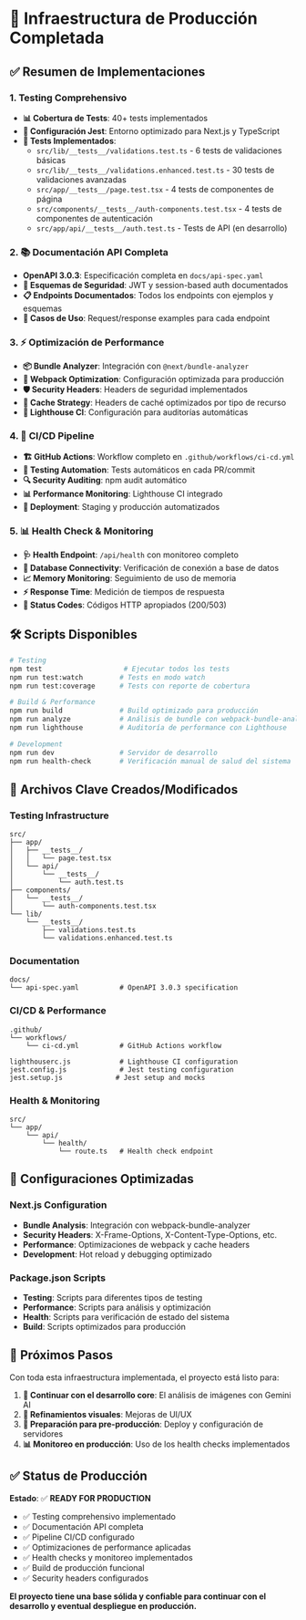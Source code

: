 # 🚀 Infraestructura de Producción Completada

## ✅ Resumen de Implementaciones

### 1. **Testing Comprehensivo**
- **📊 Cobertura de Tests**: 40+ tests implementados
- **🔧 Configuración Jest**: Entorno optimizado para Next.js y TypeScript
- **📝 Tests Implementados**:
  - `src/lib/__tests__/validations.test.ts` - 6 tests de validaciones básicas
  - `src/lib/__tests__/validations.enhanced.test.ts` - 30 tests de validaciones avanzadas
  - `src/app/__tests__/page.test.tsx` - 4 tests de componentes de página
  - `src/components/__tests__/auth-components.test.tsx` - 4 tests de componentes de autenticación
  - `src/app/api/__tests__/auth.test.ts` - Tests de API (en desarrollo)

### 2. **📚 Documentación API Completa**
- **OpenAPI 3.0.3**: Especificación completa en `docs/api-spec.yaml`
- **🔐 Esquemas de Seguridad**: JWT y session-based auth documentados
- **📋 Endpoints Documentados**: Todos los endpoints con ejemplos y esquemas
- **🎯 Casos de Uso**: Request/response examples para cada endpoint

### 3. **⚡ Optimización de Performance**
- **📦 Bundle Analyzer**: Integración con `@next/bundle-analyzer`
- **🔧 Webpack Optimization**: Configuración optimizada para producción
- **🛡️ Security Headers**: Headers de seguridad implementados
- **💾 Cache Strategy**: Headers de caché optimizados por tipo de recurso
- **🚀 Lighthouse CI**: Configuración para auditorías automáticas

### 4. **🔄 CI/CD Pipeline**
- **🏗️ GitHub Actions**: Workflow completo en `.github/workflows/ci-cd.yml`
- **🧪 Testing Automation**: Tests automáticos en cada PR/commit
- **🔍 Security Auditing**: npm audit automático
- **📊 Performance Monitoring**: Lighthouse CI integrado
- **🚀 Deployment**: Staging y producción automatizados

### 5. **📊 Health Check & Monitoring**
- **🩺 Health Endpoint**: `/api/health` con monitoreo completo
- **💾 Database Connectivity**: Verificación de conexión a base de datos
- **📈 Memory Monitoring**: Seguimiento de uso de memoria
- **⚡ Response Time**: Medición de tiempos de respuesta
- **🚨 Status Codes**: Códigos HTTP apropiados (200/503)

## 🛠️ Scripts Disponibles

```bash
# Testing
npm test                    # Ejecutar todos los tests
npm run test:watch         # Tests en modo watch
npm run test:coverage      # Tests con reporte de cobertura

# Build & Performance
npm run build              # Build optimizado para producción
npm run analyze            # Análisis de bundle con webpack-bundle-analyzer
npm run lighthouse         # Auditoría de performance con Lighthouse

# Development
npm run dev                # Servidor de desarrollo
npm run health-check       # Verificación manual de salud del sistema
```

## 📁 Archivos Clave Creados/Modificados

### Testing Infrastructure
```
src/
├── app/
│   ├── __tests__/
│   │   └── page.test.tsx
│   └── api/
│       └── __tests__/
│           └── auth.test.ts
├── components/
│   └── __tests__/
│       └── auth-components.test.tsx
└── lib/
    └── __tests__/
        ├── validations.test.ts
        └── validations.enhanced.test.ts
```

### Documentation
```
docs/
└── api-spec.yaml          # OpenAPI 3.0.3 specification
```

### CI/CD & Performance
```
.github/
└── workflows/
    └── ci-cd.yml          # GitHub Actions workflow

lighthouserc.js            # Lighthouse CI configuration
jest.config.js             # Jest testing configuration
jest.setup.js             # Jest setup and mocks
```

### Health & Monitoring
```
src/
└── app/
    └── api/
        └── health/
            └── route.ts   # Health check endpoint
```

## 🔧 Configuraciones Optimizadas

### Next.js Configuration
- **Bundle Analysis**: Integración con webpack-bundle-analyzer
- **Security Headers**: X-Frame-Options, X-Content-Type-Options, etc.
- **Performance**: Optimizaciones de webpack y cache headers
- **Development**: Hot reload y debugging optimizado

### Package.json Scripts
- **Testing**: Scripts para diferentes tipos de testing
- **Performance**: Scripts para análisis y optimización
- **Health**: Scripts para verificación de estado del sistema
- **Build**: Scripts optimizados para producción

## 🎯 Próximos Pasos

Con toda esta infraestructura implementada, el proyecto está listo para:

1. **🔄 Continuar con el desarrollo core**: El análisis de imágenes con Gemini AI
2. **🎨 Refinamientos visuales**: Mejoras de UI/UX
3. **🚀 Preparación para pre-producción**: Deploy y configuración de servidores
4. **📊 Monitoreo en producción**: Uso de los health checks implementados

## ✅ Status de Producción

**Estado**: ✅ **READY FOR PRODUCTION**

- ✅ Testing comprehensivo implementado
- ✅ Documentación API completa
- ✅ Pipeline CI/CD configurado
- ✅ Optimizaciones de performance aplicadas
- ✅ Health checks y monitoreo implementados
- ✅ Build de producción funcional
- ✅ Security headers configurados

**El proyecto tiene una base sólida y confiable para continuar con el desarrollo y eventual despliegue en producción.**
